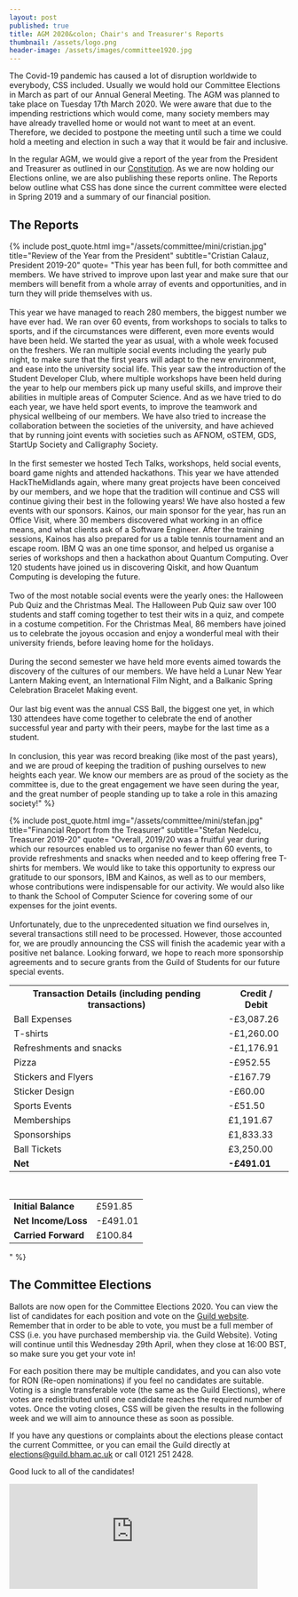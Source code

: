 ```yaml
---
layout: post
published: true
title: AGM 2020&colon; Chair's and Treasurer's Reports
thumbnail: /assets/logo.png
header-image: /assets/images/committee1920.jpg
---
```


The Covid-19 pandemic has caused a lot of disruption worldwide to everybody, CSS included. Usually we would hold our Committee Elections in March as part of our Annual General Meeting. The AGM was planned to take place on Tuesday 17th March 2020. We were aware that due to the impending restrictions which would come, many society members may have already travelled home or would not want to meet at an event. Therefore, we decided to postpone the meeting until such a time we could hold a meeting and election in such a way that it would be fair and inclusive.

In the regular AGM, we would give a report of the year from the President and Treasurer as outlined in our [Constitution](https://docs.google.com/document/d/1J3_EWs3dd2gq5T_xYylcP5pDzm0HHAYCTgiqKUYwkls/edit). As we are now holding our Elections online, we are also publishing these reports online. The Reports below outline what CSS has done since the current committee were elected in Spring 2019 and a summary of our financial position.

## The Reports

{% include post_quote.html img="/assets/committee/mini/cristian.jpg" title="Review of the Year from the President" subtitle="Cristian Calauz, President 2019-20"
quote=
"This year has been full, for both committee and members. We have strived to improve upon last year and make sure that our members will benefit from a whole array of events and opportunities, and in turn they will pride themselves with us.
<br><br>
This year we have managed to reach 280 members, the biggest number we have ever had. We ran over 60 events, from workshops to socials to talks to sports, and if the circumstances were different, even more events would have been held. We started the year as usual, with a whole week focused on the freshers. We ran multiple social events including the yearly pub night, to make sure that the first years will adapt to the new environment, and ease into the university social life.
This year saw the introduction of the Student Developer Club, where multiple workshops have been held during the year to help our members pick up many useful skills, and improve their abilities in multiple areas of Computer Science. And as we have tried to do each year, we have held sport events, to improve the teamwork and physical wellbeing of our members. We have also tried to increase the collaboration between the societies of the university, and have achieved that by running joint events with societies such as AFNOM, oSTEM, GDS, StartUp Society and Calligraphy Society.
<br><br>
In the first semester we hosted Tech Talks, workshops, held social events, board game nights and attended hackathons. This year we have attended HackTheMidlands again, where many great projects have been conceived by our members, and we hope that the tradition will continue and CSS will continue giving their best in the following years!
We have also hosted a few events with our sponsors. Kainos, our main sponsor for the year, has run an Office Visit, where 30 members discovered what working in an office means, and what clients ask of a Software Engineer. After the training sessions, Kainos has also prepared for us a table tennis tournament and an escape room. IBM Q was an one time sponsor, and helped us organise a series of workshops and then a hackathon about Quantum Computing. Over 120 students have joined us in discovering Qiskit, and how Quantum Computing is developing the future.
<br><br>
Two of the most notable social events were the yearly ones: the Halloween Pub Quiz and the Christmas Meal. The Halloween Pub Quiz saw over 100 students and staff coming together to test their wits in a quiz, and compete in a costume competition. For the Christmas Meal, 86 members have joined us to celebrate the joyous occasion and enjoy a wonderful meal with their university friends, before leaving home for the holidays.
<br><br>
During the second semester we have held more events aimed towards the discovery of the cultures of our members. We have held a Lunar New Year Lantern Making event, an International Film Night, and a Balkanic Spring Celebration Bracelet Making event.
<br><br>
Our last big event was the annual CSS Ball, the biggest one yet, in which 130 attendees have come together to celebrate the end of another successful year and party with their peers, maybe for the last time as a student.
<br><br>
In conclusion, this year was record breaking (like most of the past years), and we are proud of keeping the tradition of pushing ourselves to new heights each year. We know our members are as proud of the society as the committee is, due to the great engagement we have seen during the year, and the great number of people standing up to take a role in this amazing society!" %}

{% include post_quote.html img="/assets/committee/mini/stefan.jpg" title="Financial Report from the Treasurer" subtitle="Stefan Nedelcu, Treasurer 2019-20"
quote=
"Overall, 2019/20 was a fruitful year during which our resources enabled us to organise no fewer than 60 events, to provide refreshments and snacks when needed and to keep offering free T-shirts for members. We would like to take this opportunity to express our gratitude to our sponsors, IBM and Kainos, as well as to our members, whose contributions were indispensable for our activity. We would also like to thank the School of Computer Science for covering some of our expenses for the joint events.
<br><br>
Unfortunately, due to the unprecedented situation we find ourselves in, several transactions still need to be processed. However, those accounted for, we are proudly announcing the CSS will finish the academic year with a positive net balance. Looking forward, we hope to reach more sponsorship agreements and to secure grants from the Guild of Students for our future special events.

<table>
  <tr>
    <th>Transaction Details (including pending transactions)</th>
    <th>Credit / Debit</th>
  </tr>
  <tr>
    <td>Ball Expenses</td>
    <td>-£3,087.26</td>
  </tr>
  <tr>
    <td>T-shirts</td>
    <td>-£1,260.00</td>
  </tr>
  <tr>
    <td>Refreshments and snacks</td>
    <td>-£1,176.91</td>
  </tr>
  <tr>
    <td>Pizza</td>
    <td>-£952.55</td>
  </tr>
  <tr>
    <td>Stickers and Flyers</td>
    <td>-£167.79</td>
  </tr>
  <tr>
    <td>Sticker Design</td>
    <td>-£60.00</td>
  </tr>
  <tr>
    <td>Sports Events</td>
    <td>-£51.50</td>
  </tr>
  <tr>
    <td>Memberships</td>
    <td>£1,191.67</td>
  </tr>
  <tr>
    <td>Sponsorships</td>
    <td>£1,833.33</td>
  </tr>
  <tr>
    <td>Ball Tickets</td>
    <td>£3,250.00</td>
  </tr>
  <tr>
    <td><b>Net</b></td>
    <td><b>-£491.01</b></td>
  </tr>
</table>
<br>
<table>
  <tr>
    <td><b>Initial Balance</b></td>
    <td>£591.85</td>
  </tr>
  <tr>
    <td><b>Net Income/Loss</b></td>
    <td>-£491.01</td>
  </tr>
  <tr>
    <td><b>Carried Forward</b></td>
    <td>£100.84</td>
  </tr>
</table>
" %}

## The Committee Elections
Ballots are now open for the Committee Elections 2020. You can view the list of candidates for each position and vote on the [Guild website](https://guildofstudent.com/vote/). Remember that in order to be able to vote, you must be a full member of CSS (i.e. you have purchased membership via. the Guild Website). Voting will continue until this Wednesday 29th April, when they close at 16:00 BST, so make sure you get your vote in!

For each position there may be multiple candidates, and you can also vote for RON (Re-open nominations) if you feel no candidates are suitable. Voting is a single transferable vote (the same as the Guild Elections), where votes are redistributed until one candidate reaches the required number of votes. Once the voting closes, CSS will be given the results in the following week and we will aim to announce these as soon as possible.

If you have any questions or complaints about the elections please contact the current Committee, or you can email the Guild directly at elections@guild.bham.ac.uk or call 0121 251 2428.

Good luck to all of the candidates!

<iframe src="http://free.timeanddate.com/countdown/i79bfm6r/n136/cf100/cm0/cu4/ct0/cs1/ca0/co1/cr0/ss0/cac000/cpc000/pcfff/tc66c/fs200/szw448/szh189/tatTime%20left%20to%20vote/tac000/tptTime%20since%20Event%20started%20in/tpc000/iso2020-04-29T16:00:00" allowTransparency="true" frameborder="0" width="448" height="189"></iframe>
